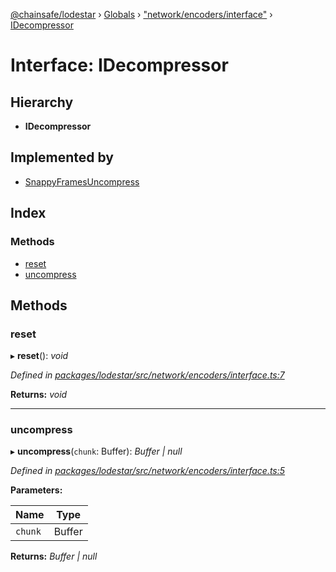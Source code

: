 [@chainsafe/lodestar](../README.md) › [Globals](../globals.md) › ["network/encoders/interface"](../modules/_network_encoders_interface_.md) › [IDecompressor](_network_encoders_interface_.idecompressor.md)

# Interface: IDecompressor

## Hierarchy

* **IDecompressor**

## Implemented by

* [SnappyFramesUncompress](../classes/_network_encoders_snappy_frames_uncompress_.snappyframesuncompress.md)

## Index

### Methods

* [reset](_network_encoders_interface_.idecompressor.md#reset)
* [uncompress](_network_encoders_interface_.idecompressor.md#uncompress)

## Methods

###  reset

▸ **reset**(): *void*

*Defined in [packages/lodestar/src/network/encoders/interface.ts:7](https://github.com/ChainSafe/lodestar/blob/3dee406/packages/lodestar/src/network/encoders/interface.ts#L7)*

**Returns:** *void*

___

###  uncompress

▸ **uncompress**(`chunk`: Buffer): *Buffer | null*

*Defined in [packages/lodestar/src/network/encoders/interface.ts:5](https://github.com/ChainSafe/lodestar/blob/3dee406/packages/lodestar/src/network/encoders/interface.ts#L5)*

**Parameters:**

Name | Type |
------ | ------ |
`chunk` | Buffer |

**Returns:** *Buffer | null*
